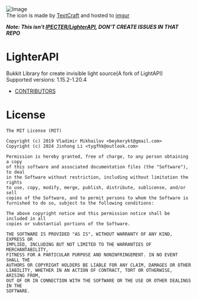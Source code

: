 ![Image](https://i.imgur.com/RxOOx0q.png)  
The icon is made by [TextCraft](https://textcraft.net/) and hosted to [imgur](https://i.imgur.com/RxOOx0q.png)  

***Note: This isn't [IPECTER/LighterAPI](https://github.com/IPECTER/LighterAPI), DON'T CREATE ISSUES IN THAT REPO***

# LighterAPI

Bukkit Library for create invisible light source(A fork of LightAPI)  
Supported versions: 1.15.2-1.20.4

- [CONTRIBUTORS](https://github.com/LinsMinecraftStudio/LightAPI/graphs/contributors)

# License

```
The MIT License (MIT)

Copyright (c) 2019 Vladimir Mikhailov <beykerykt@gmail.com>
Copyright (c) 2024 Jinhong Li <tygfhk@outlook.com>

Permission is hereby granted, free of charge, to any person obtaining a copy
of this software and associated documentation files (the "Software"), to deal
in the Software without restriction, including without limitation the rights
to use, copy, modify, merge, publish, distribute, sublicense, and/or sell
copies of the Software, and to permit persons to whom the Software is
furnished to do so, subject to the following conditions:

The above copyright notice and this permission notice shall be included in all
copies or substantial portions of the Software.

THE SOFTWARE IS PROVIDED "AS IS", WITHOUT WARRANTY OF ANY KIND, EXPRESS OR
IMPLIED, INCLUDING BUT NOT LIMITED TO THE WARRANTIES OF MERCHANTABILITY,
FITNESS FOR A PARTICULAR PURPOSE AND NONINFRINGEMENT. IN NO EVENT SHALL THE
AUTHORS OR COPYRIGHT HOLDERS BE LIABLE FOR ANY CLAIM, DAMAGES OR OTHER
LIABILITY, WHETHER IN AN ACTION OF CONTRACT, TORT OR OTHERWISE, ARISING FROM,
OUT OF OR IN CONNECTION WITH THE SOFTWARE OR THE USE OR OTHER DEALINGS IN THE
SOFTWARE.
```
